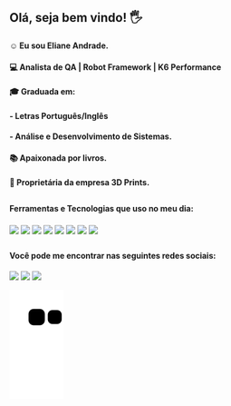 
## Olá, seja bem vindo! 🖐️

#### ☺️ Eu sou Eliane Andrade. 
#### 💻 Analista de QA | Robot Framework | K6 Performance 
#### **🎓 Graduada em:**
#### - Letras Português/Inglês
#### - Análise e Desenvolvimento de Sistemas. 
#### 📚 Apaixonada por livros.
#### 💪 Proprietária da empresa 3D Prints.

##

#### **Ferramentas e Tecnologias que uso no meu dia:**
<div style= "display: inline_block>" <br/>
  <img align= "center" src= "https://img.shields.io/badge/MySQL-00000F?style=for-the-badge&logo=mysql&logoColor=white">
  <img align= "center" src= "https://img.shields.io/badge/PostgreSQL-316192?style=for-the-badge&logo=postgresql&logoColor=white">
  <img align= "center" src= "https://img.shields.io/badge/PHP-777BB4?style=for-the-badge&logo=php&logoColor=white">
  <img align= "center" src= "https://img.shields.io/badge/HTML5-E34F26?style=for-the-badge&logo=html5&logoColor=white">
  <img align= "center" src= "https://img.shields.io/badge/CSS3-1572B6?style=for-the-badge&logo=css3&logoColor=white">
  <img align= "center" src= "https://img.shields.io/badge/Slack-4A154B?style=for-the-badge&logo=slack&logoColor=white">
  <img align= "center" src= "https://img.shields.io/badge/Figma-F24E1E?style=for-the-badge&logo=figma&logoColor=white">
  <img align= "center" src= "https://img.shields.io/badge/Azure_DevOps-0078D7?style=for-the-badge&logo=azure-devops&logoColor=white">
</div>

##

#### **Você pode me encontrar nas seguintes redes sociais:** 
<div>
  <a href="https://www.linkedin.com/in/eliane-maria-de-andrade" target= "_blanck"><img src="https://img.shields.io/badge/LinkedIn-0077B5?style=for-the-badge&logo=linkedin&logoColor=white" target= "_blanck"></a>
  <a href="mailto:emariaandrade@gmail.com"><img src="https://img.shields.io/badge/Gmail-D14836?style=for-the-badge&logo=gmail&logoColor=white" target= "_blanck"></a>
  <a href="https://wa.me/5544998945349"><img src="https://img.shields.io/badge/WhatsApp-25D366?style=for-the-badge&logo=whatsapp&logoColor=white" target= "_blanck"></a>
</div>


![snake gif](https://github.com/ElianeAndrade/ElianeAndrade/blob/output/github-contribution-grid-snake.svg)
